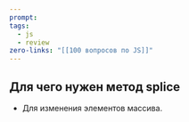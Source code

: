 ```yaml
---
prompt: 
tags:
  - js
  - review
zero-links: "[[100 вопросов по JS]]"
---
```

## Для чего нужен метод splice
- Для изменения элементов массива.